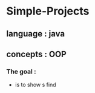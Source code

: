# Simple-Projects
## language : java <br />
## concepts : OOP  <br >
### The goal : 
- is to show s find
